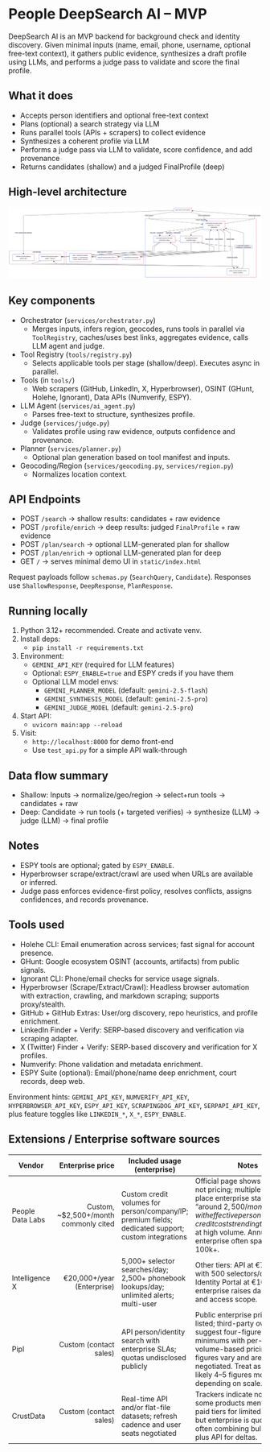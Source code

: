 # People DeepSearch AI – MVP

DeepSearch AI is an MVP backend for background check and identity discovery. Given minimal inputs (name, email, phone, username, optional free-text context), it gathers public evidence, synthesizes a draft profile using LLMs, and performs a judge pass to validate and score the final profile.

## What it does

- Accepts person identifiers and optional free-text context
- Plans (optional) a search strategy via LLM
- Runs parallel tools (APIs + scrapers) to collect evidence
- Synthesizes a coherent profile via LLM
- Performs a judge pass via LLM to validate, score confidence, and add provenance
- Returns candidates (shallow) and a judged FinalProfile (deep)

## High-level architecture

![High-level architecture](SystemDesign.png)



## Key components

- Orchestrator (`services/orchestrator.py`)
  - Merges inputs, infers region, geocodes, runs tools in parallel via `ToolRegistry`, caches/uses best links, aggregates evidence, calls LLM agent and judge.
- Tool Registry (`tools/registry.py`)
  - Selects applicable tools per stage (shallow/deep). Executes async in parallel.
- Tools (in `tools/`)
  - Web scrapers (GitHub, LinkedIn, X, Hyperbrowser), OSINT (GHunt, Holehe, Ignorant), Data APIs (Numverify, ESPY).
- LLM Agent (`services/ai_agent.py`)
  - Parses free-text to structure, synthesizes profile.
- Judge (`services/judge.py`)
  - Validates profile using raw evidence, outputs confidence and provenance.
- Planner (`services/planner.py`)
  - Optional plan generation based on tool manifest and inputs.
- Geocoding/Region (`services/geocoding.py`, `services/region.py`)
  - Normalizes location context.

## API Endpoints

- POST `/search` → shallow results: candidates + raw evidence
- POST `/profile/enrich` → deep results: judged `FinalProfile` + raw evidence
- POST `/plan/search` → optional LLM-generated plan for shallow
- POST `/plan/enrich` → optional LLM-generated plan for deep
- GET `/` → serves minimal demo UI in `static/index.html`

Request payloads follow `schemas.py` (`SearchQuery`, `Candidate`). Responses use `ShallowResponse`, `DeepResponse`, `PlanResponse`.

## Running locally

1. Python 3.12+ recommended. Create and activate venv.
2. Install deps:
   - `pip install -r requirements.txt`
3. Environment:
   - `GEMINI_API_KEY` (required for LLM features)
   - Optional: `ESPY_ENABLE=true` and ESPY creds if you have them
   - Optional LLM model envs:
     - `GEMINI_PLANNER_MODEL` (default: `gemini-2.5-flash`)
     - `GEMINI_SYNTHESIS_MODEL` (default: `gemini-2.5-pro`)
     - `GEMINI_JUDGE_MODEL` (default: `gemini-2.5-pro`)
4. Start API:
   - `uvicorn main:app --reload`
5. Visit:
   - `http://localhost:8000` for demo front-end
   - Use `test_api.py` for a simple API walk-through

## Data flow summary

- Shallow: Inputs → normalize/geo/region → select+run tools → candidates + raw
- Deep: Candidate → run tools (+ targeted verifies) → synthesize (LLM) → judge (LLM) → final profile

## Notes

- ESPY tools are optional; gated by `ESPY_ENABLE`.
- Hyperbrowser scrape/extract/crawl are used when URLs are available or inferred.
- Judge pass enforces evidence-first policy, resolves conflicts, assigns confidences, and records provenance.

## Tools used

- Holehe CLI: Email enumeration across services; fast signal for account presence.
- GHunt: Google ecosystem OSINT (accounts, artifacts) from public signals.
- Ignorant CLI: Phone/email checks for service usage signals.
- Hyperbrowser (Scrape/Extract/Crawl): Headless browser automation with extraction, crawling, and markdown scraping; supports proxy/stealth.
- GitHub + GitHub Extras: User/org discovery, repo heuristics, and profile enrichment.
- LinkedIn Finder + Verify: SERP-based discovery and verification via scraping adapter.
- X (Twitter) Finder + Verify: SERP-based discovery and verification for X profiles.
- Numverify: Phone validation and metadata enrichment.
- ESPY Suite (optional): Email/phone/name deep enrichment, court records, deep web.

Environment hints: `GEMINI_API_KEY`, `NUMVERIFY_API_KEY`, `HYPERBROWSER_API_KEY`, `ESPY_API_KEY`, `SCRAPINGDOG_API_KEY`, `SERPAPI_API_KEY`, plus feature toggles like `LINKEDIN_*`, `X_*`, `ESPY_ENABLE`.

## Extensions / Enterprise software sources

| Vendor | Enterprise price | Included usage (enterprise) | Notes |
|---|---:|---|---|
| People Data Labs | Custom, ~$2,500+/month commonly cited | Custom credit volumes for person/company/IP; premium fields; dedicated support; custom integrations | Official page shows plans but not pricing; multiple sources place enterprise starting “around $2,500/month” with effective person-credit costs trending toward ~$0.20 at high volume. Annual enterprise often spans ~$30k–$100k+. |
| Intelligence X | €20,000+/year (Enterprise) | 5,000+ selector searches/day; 2,500+ phonebook lookups/day; unlimited alerts; multi-user | Other tiers: API at €7,000/year with 500 selectors/day; Identity Portal at €10,000/year; enterprise raises daily caps and access scope. |
| Pipl | Custom (contact sales) | API person/identity search with enterprise SLAs; quotas undisclosed publicly | Public enterprise pricing not listed; third-party overviews suggest four-figure monthly minimums with per-search or volume-based pricing, but figures vary and are negotiated. Treat as “custom, likely 4–5 figures monthly” depending on scale. |
| CrustData | Custom (contact sales) | Real-time API and/or flat-file datasets; refresh cadence and user seats negotiated | Trackers indicate no free plan; some products mention entry paid tiers for limited searches, but enterprise is quote-based, often combining bulk datasets plus API for deltas. |